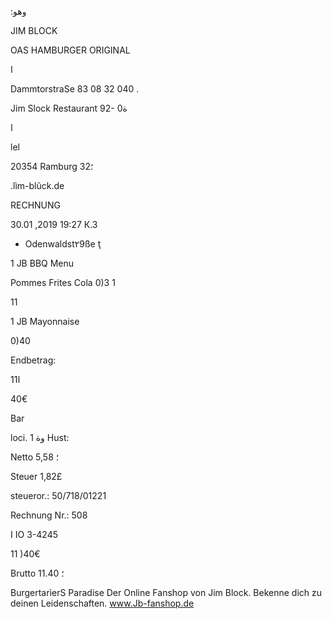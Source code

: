 :وهو

JIM BLOCK

OAS  HAMBURGER  ORIGINAL

ا

DammtorstraSe
83 08 32 040 .

Jim  Slock  Restaurant
 92-
 ة0

ا

lel

20354  Ramburg ؛32

.lìm-blũck.de

RECHNUNG

30.01 ,2019  19:27  К.3

*  Odenwaldst٢9ße  ţ

1  JB  BBQ  Menu

Pommes  Frites
Cola  0)3  1

11

1  JB  Mayonnaise

0)40

Endbetrag:

ا11

40€

Bar

loci.  1  وة Hust:

Netto
5,58
؛

Steuer
1,82£

steueror.:  50/718/01221

Rechnung  Nr.:  508

ا  IO  3-4245

11 )40€

Brutto
11.40
؛

BurgertarìerS  Paradise
Der  Online  Fanshop  von  Jim  Block.
Bekenne  dich  zu  deinen  Leidenschaften.
www.Jb-fanshop.de

